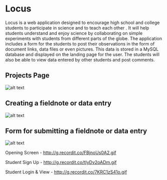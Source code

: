 # Locus

Locus is a web application  designed to encourage high school and college students to participate in science and to teach each other . It will help students understand and enjoy science by collaborating on simple experiments with students from different parts of the globe. The application includes a form for the students to post their observations in the form of document links, data files or even pictures. This data is stored in a MySQL database and displayed on the landing page for the user. The students will also be able to view data entered by other students and post comments.

##  Projects Page
![alt text](https://github.com/smchow/locus/blob/master/public/images/ScreenShot1.PNG "ScreenShot 1")

## Creating a fieldnote or data entry
![alt text](https://github.com/smchow/locus/blob/master/public/images/ScreenShot2.PNG "ScreenShot 2")

## Form for submitting a fieldnote or data entry
![alt text](https://github.com/smchow/locus/blob/master/public/images/ScreenShot3.PNG "ScreenShot 3")


Opening Screen - http://g.recordit.co/FBjnoUs0A2.gif

Student Sign Up - http://g.recordit.co/tIyDv2oADm.gif

Student Login & View - http://g.recordit.co/7KRC1zS41o.gif




